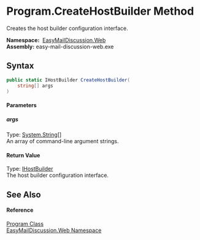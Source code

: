 Program.CreateHostBuilder Method
================================
Creates the host builder configuration interface.

  **Namespace:**  [EasyMailDiscussion.Web][1]  
  **Assembly:** easy-mail-discussion-web.exe

Syntax
------

```csharp
public static IHostBuilder CreateHostBuilder(
	string[] args
)
```

#### Parameters

##### *args*
Type: [System.String][2][]  
 An array of command-line argument strings.

#### Return Value
Type: [IHostBuilder][3]  
 The host builder configuration interface. 

See Also
--------

#### Reference
[Program Class][4]  
[EasyMailDiscussion.Web Namespace][1]  

[1]: ../README.md
[2]: https://docs.microsoft.com/dotnet/api/system.string
[3]: https://docs.microsoft.com/dotnet/api/microsoft.extensions.hosting.ihostbuilder
[4]: README.md